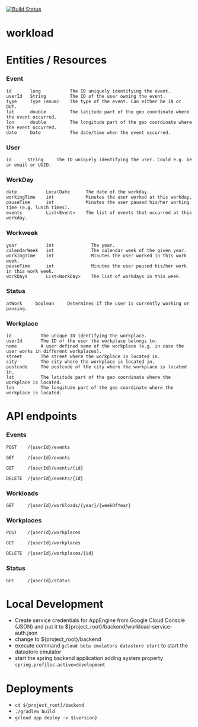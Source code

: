 [![Build Status](https://travis-ci.org/FriendsOfDo/workload.svg?branch=master)](https://travis-ci.org/FriendsOfDo/workload)

# workload

# Entities / Resources
### Event
```
id       long           The ID uniquely identifying the event.
userId   String         The ID of the user owning the event.
type     Type (enum)    The type of the event. Can either be IN or OUT.
lat      double         The latitude part of the geo coordinate where the event occurred.
lon      double         The longitude part of the geo coordinate where the event occurred.
date     Date           The date/time when the event occurred.
```

### User
```
id      String     The ID uniquely identifying the user. Could e.g. be an email or UUID.
```

### WorkDay
```
date           LocalDate      The date of the workday.
workingTime    int            Minutes the user worked at this workday.
pauseTime      int            Minutes the user paused his/her working time (e.g. lunch times).
events         List<Event>    The list of events that occurred at this workday.
```
 
### Workweek
```
year           int              The year.
calendarWeek   int              The calendar week of the given year.
workingTime    int              Minutes the user worked in this work week.
pauseTime      int              Minutes the user paused his/her work in this work week.
workDays       List<WorkDay>    The list of workdays in this week.
```

### Status
```
atWork     boolean     Determines if the user is currently working or pausing.
```

### Workplace
```
id           The unique ID identifying the workplace.
userId       The ID of the user the workplace belongs to.
name         A user defined name of the workplace (e.g. in case the user works in different workplaces).
street       The street where the workplace is located in.
city         The city where the workplace is located in.
postcode     The postcode of the city where the workplace is located in.
lat          The latitude part of the geo coordinate where the workplace is located.
lon          The longitude part of the geo coordinate where the workplace is located.
```

# API endpoints
### Events
`POST    /{userId}/events`

`GET     /{userId}/events`

`GET     /{userId}/events/{id}`

`DELETE  /{userId}/events/{id}`

### Workloads
`GET     /{userId}/workloads/{year}/{weekOfYear}`

### Workplaces
`POST    /{userId}/workplaces`

`GET     /{userId}/workplaces`

`DELETE  /{userId}/workplaces/{id}`

### Status
`GET     /{userId}/status`


# Local Development
- Create service credentials for AppEngine from Google Cloud Console (JSON) and put it to ${project_root}/backend/workload-service-auth.json
- change to ${project_root}/backend
- execute command `gcloud beta emulators datastore start` to start the datastore emulator
- start the spring backend application adding system property `spring.profiles.active=development`

# Deployments
- `cd ${project_root}/backend`
- `./gradlew build`
- `gcloud app deploy -v ${version}`

